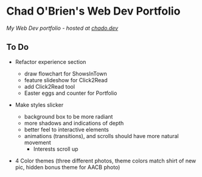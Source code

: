 # Chad O'Brien's Web Dev Portfolio

*My Web Dev portfolio - hosted at [chado.dev](https://chado.dev)*


## To Do

- Refactor experience section
	- draw flowchart for ShowsInTown
	- feature slideshow for Click2Read
	- add Click2Read tool
	- Easter eggs and counter for Portfolio

- Make styles slicker
    - background box to be more radiant
    - more shadows and indications of depth
    - better feel to interactive elements
    - animations (transitions), and scrolls should have more natural movement
		- Interests scroll up

- 4 Color themes (three different photos, theme colors match shirt of new pic, hidden bonus theme for AACB photo)